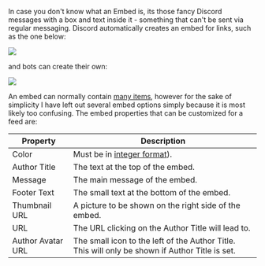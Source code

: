 In case you don't know what an Embed is, its those fancy Discord messages with a box and text inside it - something that can't be sent via regular messaging. Discord automatically creates an embed for links, such as the one below:

![](http://i.imgur.com/QDtek1N.png)

and bots can create their own:

![](http://i.imgur.com/svtnnBl.png)

An embed can normally contain [many items](https://cdn.discordapp.com/attachments/84319995256905728/252292324967710721/embed.png), however for the sake of simplicity I have left out several embed options simply because it is most likely too confusing. The embed properties that can be customized for a feed are:


|Property|Description|
|-----|-----|
|Color|Must be in [integer format](https://www.shodor.org/stella2java/rgbint.html)).|
|Author Title|The text at the top of the embed.|
|Message|The main message of the embed.|
|Footer Text|The small text at the bottom of the embed.|
|Thumbnail URL|A picture to be shown on the right side of the embed.|
|URL|The URL clicking on the Author Title will lead to.|
|Author Avatar URL|The small icon to the left of the Author Title. This will only be shown if Author Title is set.|